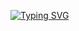 [![Typing SVG](https://readme-typing-svg.herokuapp.com?font=Proxima+Nova&size=23&color=B349F7&background=C9FFA000&width=350&height=53&lines=Welcome+To+Functional+Programs)](https://git.io/typing-svg)

